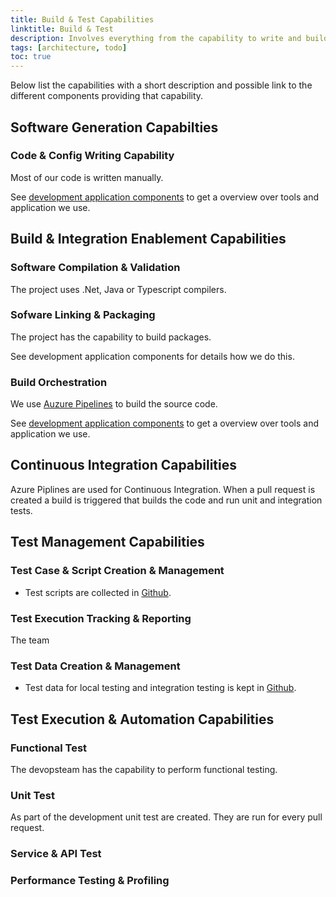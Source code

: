 ```yaml
---
title: Build & Test Capabilities
linktitle: Build & Test
description: Involves everything from the capability to write and building code to the different types of testing of the code.
tags: [architecture, todo]
toc: true
---
```


Below list the capabilities with a short description and possible link to the different components providing that capability. 

## Software Generation Capabilties

### Code & Config Writing Capability
Most of our code is written manually.

See [development application components](../../../components/application/nonsolutionspecific/development/)
to get a overview over tools and application we use. 

## Build & Integration Enablement Capabilities

### Software Compilation & Validation
The project uses .Net, Java or Typescript compilers.

### Sofware Linking & Packaging
The project has the capability to build packages. 

See development application components for details how we do this. 

### Build Orchestration
We use [Auzure Pipelines](https://azure.microsoft.com/en-us/services/devops/pipelines/) to build the source code.

See [development application components](../../../components/application/nonsolutionspecific/development/) to get a overview over tools and application we use. 


## Continuous Integration Capabilities
Azure Piplines are used for Continuous Integration.
When a pull request is created a build is triggered that builds the code and run unit and integration tests.


## Test Management Capabilities

### Test Case & Script Creation & Management

- Test scripts are collected in [Github](https://github.com/Altinn/altinn-studio/tree/master/src/test).

### Test Execution Tracking & Reporting
The team 

### Test Data Creation & Management

- Test data for local testing and integration testing is kept in [Github](https://github.com/Altinn/altinn-studio).

## Test Execution & Automation Capabilities

### Functional Test
The devopsteam has the capability to perform functional testing.

### Unit Test
As part of the development unit test are created. They are run for every pull request.

### Service & API Test

### Performance Testing & Profiling
